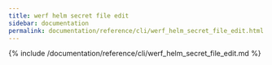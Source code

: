 ```yaml
---
title: werf helm secret file edit
sidebar: documentation
permalink: documentation/reference/cli/werf_helm_secret_file_edit.html
---
```


{% include /documentation/reference/cli/werf_helm_secret_file_edit.md %}
